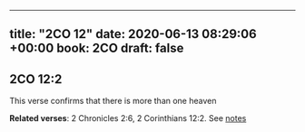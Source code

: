 
---
title: "2CO 12"
date: 2020-06-13 08:29:06 +00:00
book: 2CO
draft: false
---

## 2CO 12:2

This verse confirms that there is more than one heaven

**Related verses**: 2 Chronicles 2:6, 2 Corinthians 12:2. See [notes](https://my.bible.com/notes/3450913499218960591)


